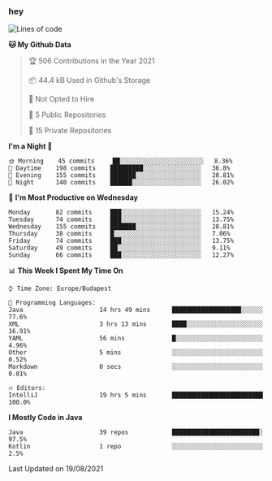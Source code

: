 ### hey

<!--START_SECTION:waka-->
![Lines of code](https://img.shields.io/badge/From%20Hello%20World%20I%27ve%20Written-74826%20lines%20of%20code-blue)

**🐱 My Github Data** 

> 🏆 506 Contributions in the Year 2021
 > 
> 📦 44.4 kB Used in Github's Storage 
 > 
> 🚫 Not Opted to Hire
 > 
> 📜 5 Public Repositories 
 > 
> 🔑 15 Private Repositories  
 > 
**I'm a Night 🦉** 

```text
🌞 Morning    45 commits     ██░░░░░░░░░░░░░░░░░░░░░░░   8.36% 
🌆 Daytime    198 commits    █████████░░░░░░░░░░░░░░░░   36.8% 
🌃 Evening    155 commits    ███████░░░░░░░░░░░░░░░░░░   28.81% 
🌙 Night      140 commits    ██████░░░░░░░░░░░░░░░░░░░   26.02%

```
📅 **I'm Most Productive on Wednesday** 

```text
Monday       82 commits     ███░░░░░░░░░░░░░░░░░░░░░░   15.24% 
Tuesday      74 commits     ███░░░░░░░░░░░░░░░░░░░░░░   13.75% 
Wednesday    155 commits    ███████░░░░░░░░░░░░░░░░░░   28.81% 
Thursday     38 commits     █░░░░░░░░░░░░░░░░░░░░░░░░   7.06% 
Friday       74 commits     ███░░░░░░░░░░░░░░░░░░░░░░   13.75% 
Saturday     49 commits     ██░░░░░░░░░░░░░░░░░░░░░░░   9.11% 
Sunday       66 commits     ███░░░░░░░░░░░░░░░░░░░░░░   12.27%

```


📊 **This Week I Spent My Time On** 

```text
⌚︎ Time Zone: Europe/Budapest

💬 Programming Languages: 
Java                     14 hrs 49 mins      ███████████████████░░░░░░   77.6% 
XML                      3 hrs 13 mins       ████░░░░░░░░░░░░░░░░░░░░░   16.91% 
YAML                     56 mins             █░░░░░░░░░░░░░░░░░░░░░░░░   4.96% 
Other                    5 mins              ░░░░░░░░░░░░░░░░░░░░░░░░░   0.52% 
Markdown                 0 secs              ░░░░░░░░░░░░░░░░░░░░░░░░░   0.01%

🔥 Editors: 
IntelliJ                 19 hrs 5 mins       █████████████████████████   100.0%

```

**I Mostly Code in Java** 

```text
Java                     39 repos            ████████████████████████░   97.5% 
Kotlin                   1 repo              ░░░░░░░░░░░░░░░░░░░░░░░░░   2.5%

```



 Last Updated on 19/08/2021
<!--END_SECTION:waka-->
